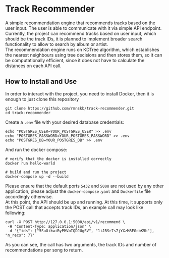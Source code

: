 # Track Recommender
A simple recommendation engine that recommends tracks based on the user input. The user is able to communicate with it
via simple API endpoint.   
Currently, the project can recommend tracks based on user input, which should be the track IDs, it is planned to
implement broader search functionality to allow to search by album or artist.  
The recommendation engine runs on KDTree algorithm, which establishes the nearest neighbours using tree decisions and then
stores them, so it can be computationally efficient, since it does not have to calculate the distances on each API call.

## How to Install and Use
In order to interact with the project, you need to install Docker, then it is enough to just clone this repository
```shell
git clone https://github.com/rmnskb/track-recommender.git
cd track-recommender
```
Create a ```.env``` file with your desired database credentials:
```shell
echo "POSTGRES_USER=YOUR_POSTGRES_USER" >> .env
echo "POSTGRES_PASSWORD=YOUR_POSTGRES_PASSWORD" >> .env
echo "POSTGRES_DB=YOUR_POSTGRES_DB" >> .env
```
And run the docker compose: 
```shell
# verify that the docker is installed correctly
docker run hello-world 

# build and run the project
docker-compose up -d --build
```
Please ensure that the default ports ``5432`` and ``5000`` are not used by any other application, please adjust the 
``docker-compose.yaml`` and ``Dockerfile`` file accordingly otherwise.  
At this point, the API should be up and running. At this time, it supports only the POST call that accepts track IDs, an example
call may look like following:
```shell
curl -X POST http://127.0.0.1:5000/api/v1/recommend \
 -H "Content-Type: application/json" \
 -d '{"ids": ["5SuOikwiRyPMVoIQDJUgSV", "1iJBSr7s7jYXzM8EGcbK5b"], "n_recs": 7}'
```
As you can see, the call has two arguments, the track IDs and number of recommendations per song to return.
